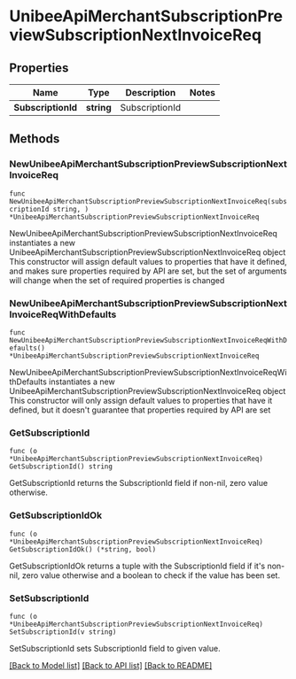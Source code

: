 # UnibeeApiMerchantSubscriptionPreviewSubscriptionNextInvoiceReq

## Properties

Name | Type | Description | Notes
------------ | ------------- | ------------- | -------------
**SubscriptionId** | **string** | SubscriptionId | 

## Methods

### NewUnibeeApiMerchantSubscriptionPreviewSubscriptionNextInvoiceReq

`func NewUnibeeApiMerchantSubscriptionPreviewSubscriptionNextInvoiceReq(subscriptionId string, ) *UnibeeApiMerchantSubscriptionPreviewSubscriptionNextInvoiceReq`

NewUnibeeApiMerchantSubscriptionPreviewSubscriptionNextInvoiceReq instantiates a new UnibeeApiMerchantSubscriptionPreviewSubscriptionNextInvoiceReq object
This constructor will assign default values to properties that have it defined,
and makes sure properties required by API are set, but the set of arguments
will change when the set of required properties is changed

### NewUnibeeApiMerchantSubscriptionPreviewSubscriptionNextInvoiceReqWithDefaults

`func NewUnibeeApiMerchantSubscriptionPreviewSubscriptionNextInvoiceReqWithDefaults() *UnibeeApiMerchantSubscriptionPreviewSubscriptionNextInvoiceReq`

NewUnibeeApiMerchantSubscriptionPreviewSubscriptionNextInvoiceReqWithDefaults instantiates a new UnibeeApiMerchantSubscriptionPreviewSubscriptionNextInvoiceReq object
This constructor will only assign default values to properties that have it defined,
but it doesn't guarantee that properties required by API are set

### GetSubscriptionId

`func (o *UnibeeApiMerchantSubscriptionPreviewSubscriptionNextInvoiceReq) GetSubscriptionId() string`

GetSubscriptionId returns the SubscriptionId field if non-nil, zero value otherwise.

### GetSubscriptionIdOk

`func (o *UnibeeApiMerchantSubscriptionPreviewSubscriptionNextInvoiceReq) GetSubscriptionIdOk() (*string, bool)`

GetSubscriptionIdOk returns a tuple with the SubscriptionId field if it's non-nil, zero value otherwise
and a boolean to check if the value has been set.

### SetSubscriptionId

`func (o *UnibeeApiMerchantSubscriptionPreviewSubscriptionNextInvoiceReq) SetSubscriptionId(v string)`

SetSubscriptionId sets SubscriptionId field to given value.



[[Back to Model list]](../README.md#documentation-for-models) [[Back to API list]](../README.md#documentation-for-api-endpoints) [[Back to README]](../README.md)


